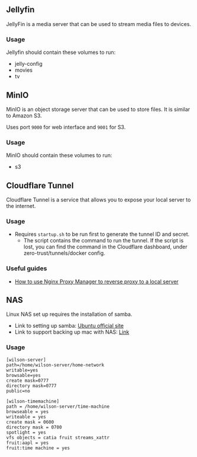 ## Jellyfin
JellyFin is a media server that can be used to stream media files to devices.

### Usage
Jellyfin should contain these volumes to run:
- jelly-config
- movies
- tv

## MinIO
MinIO is an object storage server that can be used to store files.
It is similar to Amazon S3.

Uses port `9000` for web interface and `9001` for S3.

### Usage
MinIO should contain these volumes to run:
- s3

## Cloudflare Tunnel
Cloudflare Tunnel is a service that allows you to expose your local server to the internet.

### Usage
- Requires `startup.sh` to be run first to generate the tunnel ID and secret.
  - The script contains the command to run the tunnel. If the script is lost, you can find the command in the Cloudflare dashboard, under zero-trust/tunnels/docker config.

### Useful guides
- [How to use Nginx Proxy Manager to reverse proxy to a local server](https://www.reddit.com/r/nginxproxymanager/comments/17h427w/how_can_i_use_nginx_proxy_manager_to_reverse/?utm_source=share&utm_medium=web3x&utm_name=web3xcss&utm_term=1&utm_content=share_button)


## NAS
Linux NAS set up requires the installation of samba.
- Link to setting up samba: [Ubuntu official site](https://ubuntu.com/tutorials/install-and-configure-samba#1-overview)
- Link to support backing up mac with NAS: [Link](https://adamdemasi.com/2018/03/24/using-samba-as-a-time-machine-network-server.html)

### Usage
```
[wilson-server]
path=/home/wilson-server/home-network
writable=yes
browsable=yes
create mask=0777
directory mask=0777
public=no

[wilson-timemachine]
path = /home/wilson-server/time-machine
browseable = yes
writeable = yes
create mask = 0600
directory mask = 0700
spotlight = yes
vfs objects = catia fruit streams_xattr
fruit:aapl = yes
fruit:time machine = yes
```
